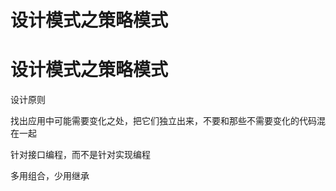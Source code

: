 # 设计模式之策略模式

# 设计模式之策略模式

设计原则

找出应用中可能需要变化之处，把它们独立出来，不要和那些不需要变化的代码混在一起

针对接口编程，而不是针对实现编程

多用组合，少用继承




